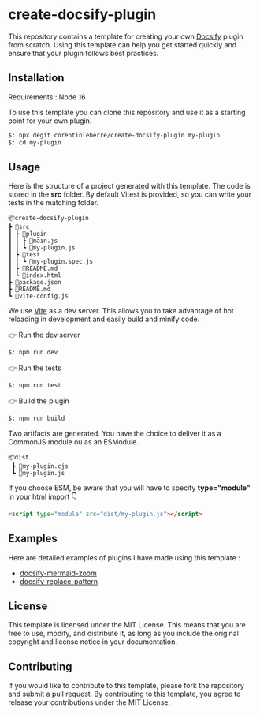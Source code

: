 # create-docsify-plugin

This repository contains a template for creating your own [Docsify](https://docsify.js.org/#/) plugin from scratch. 
Using this template can help you get started quickly and ensure that your plugin follows best practices.

## Installation

Requirements : Node 16

To use this template you can clone this repository and use it as a starting point for your own plugin.

```bash
$: npx degit corentinleberre/create-docsify-plugin my-plugin
$: cd my-plugin
```

## Usage

Here is the structure of a project generated with this template. The code is stored in the **src** folder. By default Vitest is provided, so you can write your tests in the matching folder.

```
📦create-docsify-plugin
┣ 📂src
┃ ┣ 📂plugin
┃ ┃ ┣ 📜main.js
┃ ┃ ┗ 📜my-plugin.js
┃ ┣ 📂test
┃ ┃ ┗ 📜my-plugin.spec.js
┃ ┣ 📜README.md
┃ ┗ 📜index.html
┣ 📜package.json
┣ 📜README.md
┗ 📜vite-config.js
```

We use [Vite](https://github.com/vitejs/vite) as a dev server. This allows you to take advantage of hot reloading in development and easily build and minify code.

👉 Run the dev server

```bash
$: npm run dev
```

👉 Run the tests

```bash
$: npm run test
```

👉 Build the plugin

```bash
$: npm run build
```

Two artifacts are generated. You have the choice to deliver it as a CommonJS module ou as an ESModule.

```
📦dist
 ┣ 📜my-plugin.cjs
 ┗ 📜my-plugin.js
```

If you choose ESM, be aware that you will have to specify **type="module"** in your html import 👇

```html
<script type="module" src="dist/my-plugin.js"></script>
```

## Examples

Here are detailed examples of plugins I have made using this template :

* [docsify-mermaid-zoom](https://github.com/corentinleberre/docsify-mermaid-zoom)
* [docsify-replace-pattern](https://github.com/corentinleberre/docsify-replace-pattern)

## License

This template is licensed under the MIT License. This means that you are free to use, modify, and distribute it, as long as you include the original copyright and license notice in your documentation.

## Contributing

If you would like to contribute to this template, please fork the repository and submit a pull request.
By contributing to this template, you agree to release your contributions under the MIT License.